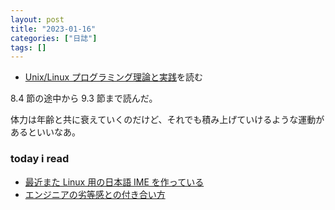 ```yaml
---
layout: post
title: "2023-01-16"
categories: ["日誌"]
tags: []
---
```


- [Unix/Linux プログラミング理論と実践](https://www.amazon.co.jp/dp/4048700219)を読む

8.4 節の途中から 9.3 節まで読んだ。

体力は年齢と共に衰えていくのだけど、それでも積み上げていけるような運動があるといいなあ。

### today i read

- [最近また Linux 用の日本語 IME を作っている](https://blog.64p.org/entry/2023/01/16/032912)
- [エンジニアの劣等感との付き合い方](https://qiita.com/karamage/items/771b633c3243989418a2)
